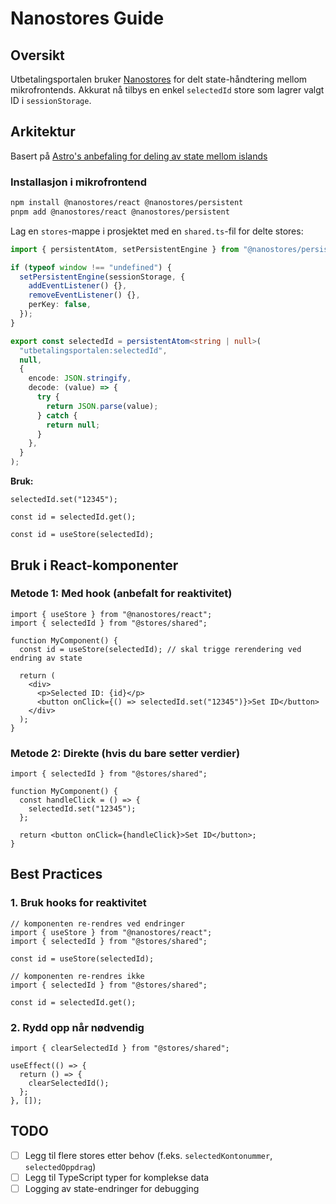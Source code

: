 # Nanostores Guide

## Oversikt

Utbetalingsportalen bruker [Nanostores](https://github.com/nanostores/nanostores) for delt state-håndtering mellom mikrofrontends. Akkurat nå tilbys en enkel `selectedId` store som lagrer valgt ID i `sessionStorage`.

## Arkitektur

Basert på [Astro's anbefaling for deling av state mellom islands](https://docs.astro.build/en/recipes/sharing-state-islands/)

### Installasjon i mikrofrontend

```bash
npm install @nanostores/react @nanostores/persistent
pnpm add @nanostores/react @nanostores/persistent
```

Lag en `stores`-mappe i prosjektet med en `shared.ts`-fil for delte stores:

```typescript
import { persistentAtom, setPersistentEngine } from "@nanostores/persistent";

if (typeof window !== "undefined") {
  setPersistentEngine(sessionStorage, {
    addEventListener() {},
    removeEventListener() {},
    perKey: false,
  });
}

export const selectedId = persistentAtom<string | null>(
  "utbetalingsportalen:selectedId",
  null,
  {
    encode: JSON.stringify,
    decode: (value) => {
      try {
        return JSON.parse(value);
      } catch {
        return null;
      }
    },
  }
);
```

**Bruk:**

```tsx
selectedId.set("12345");

const id = selectedId.get();

const id = useStore(selectedId);
```

## Bruk i React-komponenter

### Metode 1: Med hook (anbefalt for reaktivitet)

```tsx
import { useStore } from "@nanostores/react";
import { selectedId } from "@stores/shared";

function MyComponent() {
  const id = useStore(selectedId); // skal trigge rerendering ved endring av state

  return (
    <div>
      <p>Selected ID: {id}</p>
      <button onClick={() => selectedId.set("12345")}>Set ID</button>
    </div>
  );
}
```

### Metode 2: Direkte (hvis du bare setter verdier)

```tsx
import { selectedId } from "@stores/shared";

function MyComponent() {
  const handleClick = () => {
    selectedId.set("12345");
  };

  return <button onClick={handleClick}>Set ID</button>;
}
```

## Best Practices

### 1. Bruk hooks for reaktivitet

```tsx
// komponenten re-rendres ved endringer
import { useStore } from "@nanostores/react";
import { selectedId } from "@stores/shared";

const id = useStore(selectedId);
```

```tsx
// komponenten re-rendres ikke
import { selectedId } from "@stores/shared";

const id = selectedId.get(); 
```

### 2. Rydd opp når nødvendig

```tsx
import { clearSelectedId } from "@stores/shared";

useEffect(() => {
  return () => {
    clearSelectedId();
  };
}, []);
```

## TODO

- [ ] Legg til flere stores etter behov (f.eks. `selectedKontonummer`, `selectedOppdrag`)
- [ ] Legg til TypeScript typer for komplekse data
- [ ] Logging av state-endringer for debugging
